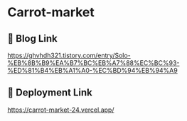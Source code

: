 # Carrot-market

## 🔗 Blog Link

https://ghvhdh321.tistory.com/entry/Solo-%EB%8B%B9%EA%B7%BC%EB%A7%88%EC%BC%93-%ED%81%B4%EB%A1%A0-%EC%BD%94%EB%94%A9

## 🔗 Deployment Link

https://carrot-market-24.vercel.app/
